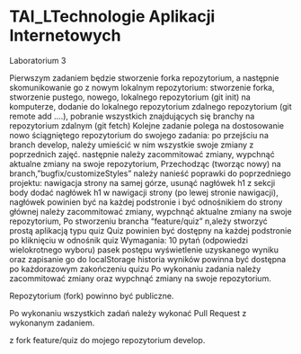 # TAI_LTechnologie Aplikacji Internetowych
Laboratorium 3

Pierwszym zadaniem będzie stworzenie forka repozytorium, a następnie skomunikowanie go z nowym lokalnym repozytorium:
stworzenie forka,
stworzenie pustego, nowego, lokalnego repozytorium (git init) na komputerze,
dodanie do lokalnego repozytorium zdalnego repozytorium (git remote add ….),
pobranie wszystkich znajdujących się branchy na repozytorium zdalnym (git fetch)
Kolejne zadanie polega na dostosowanie nowo ściągniętego repozytorium do swojego zadania:
po przejściu na branch develop, należy umieścić w nim wszystkie swoje zmiany z poprzednich zajęć.
następnie należy zacommitować zmiany,
wypchnąć aktualne zmiany na swoje repozytorium,
Przechodząc (tworząc nowy) na branch,”bugfix/customizeStyles” należy nanieść poprawki do poprzedniego projektu:
nawigacja strony na samej górze,
usunąć nagłówek h1 z sekcji body
dodać nagłówek h1 w nawigacji strony (po lewej stronie nawigacji), nagłówek powinien być na każdej podstronie i być odnośnikiem do strony głównej
należy zacommitować zmiany,
wypchnąć aktualne zmiany na swoje repozytorium,
Po stworzeniu brancha “feature/quiz” n,ależy stworzyć prostą aplikacją typu quiz
    Quiz powinien być dostępny na każdej podstronie po kliknięciu w odnośnik quiz
    Wymagania:
10 pytań (odpowiedzi wielokrotnego wyboru)
pasek postępu
wyświetlenie uzyskanego wyniku oraz zapisanie go do localStorage
historia wyników powinna być dostępna po każdorazowym zakończeniu quizu
    Po wykonaniu zadania należy zacommitować zmiany oraz wypchnąć zmiany na swoje repozytorium.

Repozytorium (fork) powinno być publiczne.

Po wykonaniu wszystkich zadań należy wykonać Pull Request z wykonanym zadaniem.

z fork feature/quiz do mojego repozytorium develop.


